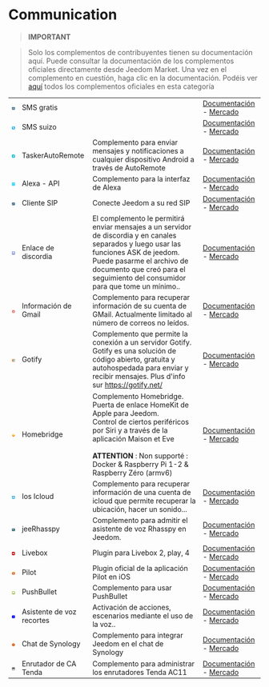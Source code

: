 
# Communication


>**IMPORTANT**

>Solo los complementos de contribuyentes tienen su documentación aquí. Puede consultar la documentación de los complementos oficiales directamente desde Jeedom Market. Una vez en el complemento en cuestión, haga clic en la documentación.
>Podéis ver [aquí](https://market.jeedom.com/index.php?v=d&p=market&type=plugin&categorie=communication) todos los complementos oficiales en esta categoría

| | | | |
|--- | --- | --- | ---|
|<img src="FreeSms/FreeSms_icon.png" class="pluginLogo" width="100" />|SMS gratis||[Documentación](https://mika-nt28.github.io/Documentations/FreeSms/es_ES/) - [Mercado](https://market.jeedom.com/index.php?v=d&p=market_display&id=130)|
|<img src="Swissms/Swissms_icon.png" class="pluginLogo" width="100" />|SMS suizo||[Documentación](https://zyg0m4t1k.github.io/Swissms/es_ES/) - [Mercado](https://market.jeedom.com/index.php?v=d&p=market_display&id=2302)|
|<img src="TaskerAutoRemote/TaskerAutoRemote_icon.png" class="pluginLogo" width="100" />|TaskerAutoRemote|Complemento para enviar mensajes y notificaciones a cualquier dispositivo Android a través de AutoRemote|[Documentación](https://agp42.github.io/Jeedom-TaskerAutoremote/fr_FR) - [Mercado](https://market.jeedom.com/index.php?v=d&p=market_display&id=3795)|
|<img src="alexaapi/alexaapi_icon.png" class="pluginLogo" width="100" />|Alexa - API|Complemento para la interfaz de Alexa|[Documentación](http://sigalou-domotique.fr/plugin-jeedom-alexa-api/66-alexa-api-documentation) - [Mercado](https://market.jeedom.com/index.php?v=d&p=market_display&id=3614)|
|<img src="clientSIP/clientSIP_icon.png" class="pluginLogo" width="100" />|Cliente SIP|Conecte Jeedom a su red SIP|[Documentación](https://mika-nt28.github.io/Documentations/clientSIP/es_ES/) - [Mercado](https://market.jeedom.com/index.php?v=d&p=market_display&id=3038)|
|<img src="discordlink/discordlink_icon.png" class="pluginLogo" width="100" />|Enlace de discordia|El complemento le permitirá enviar mensajes a un servidor de discordia y en canales separados y luego usar las funciones ASK de jeedom. Puede pasarme el archivo de documento que creó para el seguimiento del consumidor para que tome un mínimo..|[Documentación](https://trmaud.github.io/Docs/discordlink/es_ES/) - [Mercado](https://market.jeedom.com/index.php?v=d&p=market_display&id=3938)|
|<img src="gmailinfo/gmailinfo_icon.png" class="pluginLogo" width="100" />|Información de Gmail|Complemento para recuperar información de su cuenta de GMail. Actualmente limitado al número de correos no leídos.|[Documentación]() - [Mercado](https://market.jeedom.com/index.php?v=d&p=market_display&id=258)|
|<img src="gotify/gotify_icon.png" class="pluginLogo" width="100" />|Gotify|Complemento que permite la conexión a un servidor Gotify. Gotify es una solución de código abierto, gratuita y autohospedada para enviar y recibir mensajes. Plus d'info sur https://gotify.net/|[Documentación](https://mips2648.github.io/jeedom-plugins-docs/gotify/es_ES/) - [Mercado](https://market.jeedom.com/index.php?v=d&p=market_display&id=3774)|
|<img src="homebridge/homebridge_icon.png" class="pluginLogo" width="100" />|Homebridge|Complemento Homebridge.<br/>Puerta de enlace HomeKit de Apple para Jeedom.<br/>Control de ciertos periféricos por Siri y a través de la aplicación Maison et Eve<br/><br/><b>ATTENTION</b> : Non supporté : Docker & Raspberry Pi 1-2 & Raspberry Zéro (armv6)|[Documentación](https://nebzhb.github.io/jeedom_docs/plugins/homebridge/es_ES/) - [Mercado](https://market.jeedom.com/index.php?v=d&p=market_display&id=2983)|
|<img src="ioscloud/ioscloud_icon.png" class="pluginLogo" width="100" />|Ios Icloud|Complemento para recuperar información de una cuenta de icloud que permite recuperar la ubicación, hacer un sonido...|[Documentación](https://zyg0m4t1k.github.io/ioscloud/es_ES/) - [Mercado](https://market.jeedom.com/index.php?v=d&p=market_display&id=3131)|
|<img src="jeerhasspy/jeerhasspy_icon.png" class="pluginLogo" width="100" />|jeeRhasspy|Complemento para admitir el asistente de voz Rhasspy en Jeedom.|[Documentación](https://kiboost.github.io/jeedom_docs/plugins/jeerhasspy/es_ES/) - [Mercado](https://market.jeedom.com/index.php?v=d&p=market_display&id=3869)|
|<img src="livebox/livebox_icon.png" class="pluginLogo" width="100" />|Livebox|Plugin para Livebox 2, play, 4|[Documentación](https://jmvedrine.github.io/plugin-livebox/es_ES/) - [Mercado](https://market.jeedom.com/index.php?v=d&p=market_display&id=1076)|
|<img src="pilot/pilot_icon.png" class="pluginLogo" width="100" />|Pilot|Plugin oficial de la aplicación Pilot en iOS|[Documentación](https://patrickferreira.github.io/PilotJeedom/es_ES/) - [Mercado](https://market.jeedom.com/index.php?v=d&p=market_display&id=3220)|
|<img src="pushbullet/pushbullet_icon.png" class="pluginLogo" width="100" />|PushBullet|Complemento para usar PushBullet|[Documentación]() - [Mercado](https://market.jeedom.com/index.php?v=d&p=market_display&id=251)|
|<img src="snips/snips_icon.png" class="pluginLogo" width="100" />|Asistente de voz recortes|Activación de acciones, escenarios mediante el uso de la voz.. |[Documentación](https://docs.snips.ai/guides/raspberrypi/jeedom/fr) - [Mercado](https://market.jeedom.com/index.php?v=d&p=market_display&id=3419)|
|<img src="synologychat/synologychat_icon.png" class="pluginLogo" width="100" />|Chat de Synology|Complemento para integrar Jeedom en el chat de Synology|[Documentación](https://jeedom.github.io/plugin-synologychat/es_ES/) - [Mercado](https://market.jeedom.com/index.php?v=d&p=market_display&id=2916)|
|<img src="tendaac/tendaac_icon.png" class="pluginLogo" width="100" />|Enrutador de CA Tenda|Complemento para administrar los enrutadores Tenda AC11|[Documentación](https://flobul.github.io/TendaAC/es_ES/) - [Mercado](https://market.jeedom.com/index.php?v=d&p=market_display&id=3934)|
